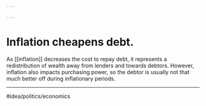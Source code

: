 ```yaml
---

---
```

# Inflation cheapens debt. 
As [[inflation]] decreases the cost to repay debt, it represents a redistribution of wealth away from lenders and towards debtors. However, inflation also impacts purchasing power, so the debtor is usually not that much better off during inflationary periods. 

---
#idea/politics/economics 
